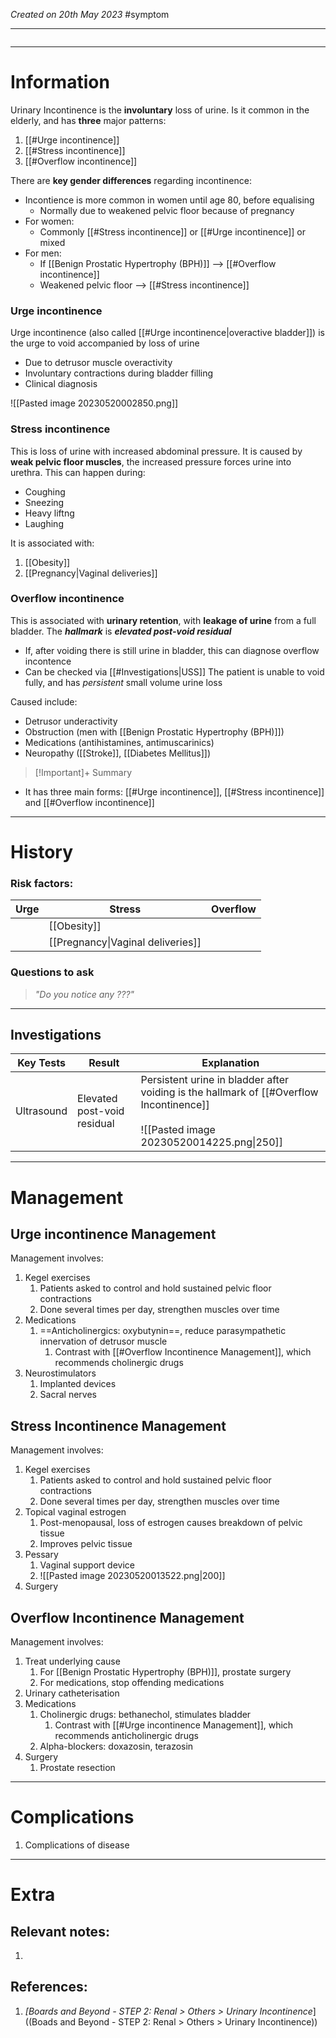 *Created on 20th May 2023*
#symptom 

---
```toc
```
---

# Information
Urinary Incontinence is the **involuntary** loss of urine. Is it common in the elderly, and has **three** major patterns:
1. [[#Urge incontinence]]
2. [[#Stress incontinence]]
3. [[#Overflow incontinence]]

There are **key gender differences** regarding incontinence:
- Incontience is more common in women until age 80, before equalising
	- Normally due to weakened pelvic floor because of pregnancy
- For women:
	- Commonly [[#Stress incontinence]] or [[#Urge incontinence]] or mixed
- For men:
	- If [[Benign Prostatic Hypertrophy (BPH)]] --> [[#Overflow incontinence]]
	- Weakened pelvic floor --> [[#Stress incontinence]]

### Urge incontinence
Urge incontinence (also called [[#Urge incontinence|overactive bladder]]) is the urge to void accompanied by loss of urine
- Due to detrusor muscle overactivity
- Involuntary contractions during bladder filling
- Clinical diagnosis

![[Pasted image 20230520002850.png]]
### Stress incontinence
This is loss of urine with increased abdominal pressure. It is caused by **weak pelvic floor muscles**, the increased pressure forces urine into urethra. This can happen during:
- Coughing
- Sneezing
- Heavy liftng
- Laughing

It is associated with:
1. [[Obesity]]
2. [[Pregnancy|Vaginal deliveries]]

### Overflow incontinence
This is associated with **urinary retention**, with **leakage of urine** from a full bladder.
The ***hallmark*** is ***elevated post-void residual***
- If, after voiding there is still urine in bladder, this can diagnose overflow incontence
- Can be checked via [[#Investigations|USS]]
The patient is unable to void fully, and has *persistent* small volume urine loss

Caused include:
- Detrusor underactivity
- Obstruction (men with [[Benign Prostatic Hypertrophy (BPH)]])
- Medications (antihistamines, antimuscarinics)
- Neuropathy ([[Stroke]], [[Diabetes Mellitus]])

> [!Important]+ Summary
- It has three main forms: [[#Urge incontinence]], [[#Stress incontinence]] and [[#Overflow incontinence]]

--- 
# History
### Risk factors:
| Urge | Stress      | Overflow |
| ---- | ----------- | -------- |
|      | [[Obesity]] |          |
|      |[[Pregnancy\|Vaginal deliveries]] <br>|          |

### Questions to ask
>*"Do you notice any ???"*

---

## Investigations
| Key Tests                 |Result| Explanation                                                                                                                                                     |
| ------------------------- | --- | --------------------------------------------------------------------------------------------------------------------------------------------------------------- |
|Ultrasound|Elevated post-void residual|Persistent urine in bladder after voiding is the hallmark of [[#Overflow Incontinence]] <br> <br>![[Pasted image 20230520014225.png\|250]]|

---

# Management
## Urge incontinence Management
Management involves:
1. Kegel exercises
	1. Patients asked to control and hold sustained pelvic floor contractions
	2. Done several times per day, strengthen muscles over time
2. Medications
	1. ==Anticholinergics: oxybutynin==, reduce parasympathetic innervation of detrusor muscle
		1. Contrast with [[#Overflow Incontinence Management]], which recommends cholinergic drugs
3. Neurostimulators
	1. Implanted devices
	2. Sacral nerves

## Stress Incontinence Management
Management involves:
1. Kegel exercises
	1. Patients asked to control and hold sustained pelvic floor contractions
	2. Done several times per day, strengthen muscles over time
2. Topical vaginal estrogen
	1. Post-menopausal, loss of estrogen causes breakdown of pelvic tissue
	2. Improves pelvic tissue
3. Pessary
	1. Vaginal support device
	2. ![[Pasted image 20230520013522.png|200]]
4. Surgery

## Overflow Incontinence Management
Management involves:
1. Treat underlying cause
	1. For [[Benign Prostatic Hypertrophy (BPH)]], prostate surgery
	2. For medications, stop offending medications
2. Urinary catheterisation
3. Medications
	1. Cholinergic drugs: bethanechol, stimulates bladder
		1. Contrast with [[#Urge incontinence Management]], which recommends anticholinergic drugs
	2. Alpha-blockers: doxazosin, terazosin
4. Surgery
	1. Prostate resection

---

# Complications
1. Complications of disease

---

# Extra
## Relevant notes:
1. 
## References:
1. *[Boards and Beyond - STEP 2: Renal > Others > Urinary Incontinence*]((Boads and Beyond - STEP 2: Renal > Others > Urinary Incontinence))